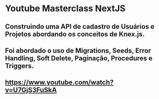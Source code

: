 # Youtube Masterclass NextJS

## Construindo uma API de cadastro de Usuários e Projetos abordando os conceitos de Knex.js.
## Foi abordado o uso de Migrations, Seeds, Error Handling, Soft Delete, Paginação, Procedures e Triggers.

## https://www.youtube.com/watch?v=U7GjS3FuSkA